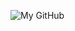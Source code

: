 ![My GitHub](https://github-readme-stats.vercel.app/api/?username=sparksam&count_private=true&show_icons=true&theme=vision-friendly-dark&include_all_commits=true)

[//]: # "![Top Langs](https://github-readme-stats.vercel.app/api/top-langs/?username=sparksam&count_private=true&theme=vision-friendly-dark&layout=compact)"
